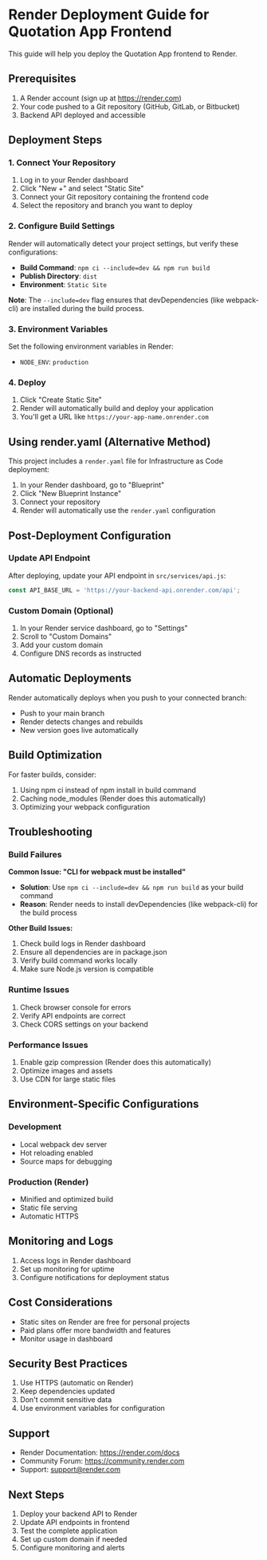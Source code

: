 # Render Deployment Guide for Quotation App Frontend

This guide will help you deploy the Quotation App frontend to Render.

## Prerequisites

1. A Render account (sign up at https://render.com)
2. Your code pushed to a Git repository (GitHub, GitLab, or Bitbucket)
3. Backend API deployed and accessible

## Deployment Steps

### 1. Connect Your Repository

1. Log in to your Render dashboard
2. Click "New +" and select "Static Site"
3. Connect your Git repository containing the frontend code
4. Select the repository and branch you want to deploy

### 2. Configure Build Settings

Render will automatically detect your project settings, but verify these configurations:

- **Build Command**: `npm ci --include=dev && npm run build`
- **Publish Directory**: `dist`
- **Environment**: `Static Site`

**Note**: The `--include=dev` flag ensures that devDependencies (like webpack-cli) are installed during the build process.

### 3. Environment Variables

Set the following environment variables in Render:

- `NODE_ENV`: `production`

### 4. Deploy

1. Click "Create Static Site"
2. Render will automatically build and deploy your application
3. You'll get a URL like `https://your-app-name.onrender.com`

## Using render.yaml (Alternative Method)

This project includes a `render.yaml` file for Infrastructure as Code deployment:

1. In your Render dashboard, go to "Blueprint"
2. Click "New Blueprint Instance"
3. Connect your repository
4. Render will automatically use the `render.yaml` configuration

## Post-Deployment Configuration

### Update API Endpoint

After deploying, update your API endpoint in `src/services/api.js`:

```javascript
const API_BASE_URL = 'https://your-backend-api.onrender.com/api';
```

### Custom Domain (Optional)

1. In your Render service dashboard, go to "Settings"
2. Scroll to "Custom Domains"
3. Add your custom domain
4. Configure DNS records as instructed

## Automatic Deployments

Render automatically deploys when you push to your connected branch:

- Push to your main branch
- Render detects changes and rebuilds
- New version goes live automatically

## Build Optimization

For faster builds, consider:

1. Using npm ci instead of npm install in build command
2. Caching node_modules (Render does this automatically)
3. Optimizing your webpack configuration

## Troubleshooting

### Build Failures

**Common Issue: "CLI for webpack must be installed"**
- **Solution**: Use `npm ci --include=dev && npm run build` as your build command
- **Reason**: Render needs to install devDependencies (like webpack-cli) for the build process

**Other Build Issues:**
1. Check build logs in Render dashboard
2. Ensure all dependencies are in package.json
3. Verify build command works locally
4. Make sure Node.js version is compatible

### Runtime Issues

1. Check browser console for errors
2. Verify API endpoints are correct
3. Check CORS settings on your backend

### Performance Issues

1. Enable gzip compression (Render does this automatically)
2. Optimize images and assets
3. Use CDN for large static files

## Environment-Specific Configurations

### Development
- Local webpack dev server
- Hot reloading enabled
- Source maps for debugging

### Production (Render)
- Minified and optimized build
- Static file serving
- Automatic HTTPS

## Monitoring and Logs

1. Access logs in Render dashboard
2. Set up monitoring for uptime
3. Configure notifications for deployment status

## Cost Considerations

- Static sites on Render are free for personal projects
- Paid plans offer more bandwidth and features
- Monitor usage in dashboard

## Security Best Practices

1. Use HTTPS (automatic on Render)
2. Keep dependencies updated
3. Don't commit sensitive data
4. Use environment variables for configuration

## Support

- Render Documentation: https://render.com/docs
- Community Forum: https://community.render.com
- Support: support@render.com

## Next Steps

1. Deploy your backend API to Render
2. Update API endpoints in frontend
3. Test the complete application
4. Set up custom domain if needed
5. Configure monitoring and alerts
